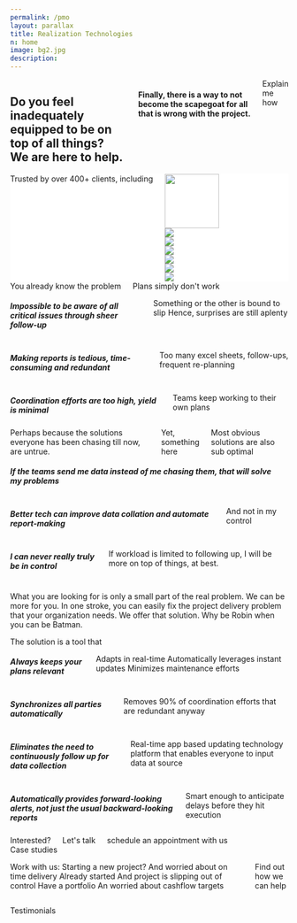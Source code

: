 ```yaml
---
permalink: /pmo
layout: parallax
title: Realization Technologies
n: home 
image: bg2.jpg
description: 
---
```


<div class="row">
	<div class="small-12 columns text-center b-ws-bottom">
		<h2 class="wc bold serif">Do you feel inadequately equipped to be on top of all things? <br> We are here to help.</h2>
		<h4 class="wcolor">Finally, there is a way to not become the scapegoat for all that is wrong with the project.</h4>
		<div class="b-ws-top">
			<a class="button success">Explain me how</a>
		</div>
	</div>
</div>
<div style="background:#fff">
	<div class="row">	
		<div class="small-12 columns b-ws-top m-ws-bottom text-center">
			<div class="scolor2 s-ws-bottom">Trusted by over 400+ clients, including</div>
      <div class="row">
      	<div class="small-2 columns text-center">
      		<img src="{{site.url}}/assets/img/logos/usaf.png" class="gs hv" style="height:98px;">
      	</div>
      	<div class="small-2 columns">
      		<img src="{{site.url}}/assets/img/logos/tatasteel.png" class="gs hv m-ws-top-p xs-ws-top">
      	</div>
      	<div class="small-1 columns">
      		<img src="{{site.url}}/assets/img/logos/lt.png" class="gs hv s-ws-top">
      	</div>
      	<div class="small-2 columns">
      		<img src="{{site.url}}/assets/img/logos/boeing.png" class="gs hv">
      	</div>
      	<div class="small-2 columns">
      		<img src="{{site.url}}/assets/img/logos/ntpc.png" class="gs hv">
      	</div>
      	<div class="small-2 columns">
      		<img src="{{site.url}}/assets/img/logos/aarti.png" class="gs hv xs-ws-top">
      	</div>
      	<div class="small-1 columns">
      		<img src="{{site.url}}/assets/img/logos/nasa.png" class="gs hv s-ws-top">
      	</div>
      </div>
    </div>
	</div>
</div>
<div class="lgbg b-ws-top-p">
	<div class="row">
		<div class="small-12 columns text-center">
			<div class="scolor f-1-2-5x s-ws-top">You already know the problem</div>
			<div class="serif bold bkc f-2x m-ws-bottom">Plans simply don't work</div>
	</div>
	<div class="row">
		<div class="small-4 columns">
			<h5 class="bold bkc">Impossible to be aware of all critical issues through sheer follow-up</h5>
			<p>Something or the other is bound to slip
Hence, surprises are still aplenty
</p>
		</div>
		<div class="small-4 columns">
			<h5 class="bold bkc">Making reports is tedious, time-consuming and redundant</h5>
			<p>Too many excel sheets, follow-ups, frequent re-planning</p>
		</div>
		<div class="small-4 columns">
			<h5 class="bold bkc">Coordination efforts are too high, yield is minimal</h5>
			<p>Teams keep working to their own plans</p>
		</div>
	</div>
</div>
<div class="lgbg b-ws-top-p">
	<div class="row">
		<div class="small-12 columns text-center">
			Perhaps because the solutions everyone has been chasing till now, are untrue.
			<div class="scolor f-1-2-5x s-ws-top">Yet, something here</div>
			<div class="serif bold bkc f-2x m-ws-bottom">Most obvious solutions are also sub optimal</div>
	</div>
	<div class="row">
		<div class="small-4 columns">
			<h5 class="bold bkc">If the teams send me data instead of me chasing them, that will solve my problems</h5>
			<!-- <p>A software will solve my problem And, will also automate reports -->
			</p>
		</div>
		<div class="small-4 columns">
			<h5 class="bold bkc">Better tech can improve data collation and automate report-making</h5>
			<p>And not in my control</p>
		</div>
		<div class="small-4 columns">
			<h5 class="bold bkc">I can never really truly be in control</h5>
			<p>If workload is limited to following up, I will be more on top of things, at best.</p>
		</div>
	</div>
</div>
<div class="row">
	<div class="small-12 columns">
		<p>What you are looking for is only a small part of the real problem. We can be more for you. 
In one stroke, you can easily fix the project delivery problem that your organization needs. We offer that solution.
Why be Robin when you can be Batman.</p>
		</div>
</div>
<div class="wbg b-ws-top-p">
	<div class="row">
		<div class="small-12 columns text-center">
			<div class="scolor f-1-2-5x s-ws-top">The solution is a tool that</div>
			<!-- <div class="serif bold bkc f-2x m-ws-bottom">stays stable and relevant. Always</div> -->
	</div>
	<div class="row">
		<div class="small-3 columns">
			<h5 class="bold bkc">Always keeps your plans relevant</h5>
			<p>Adapts in real-time 
Automatically leverages instant updates
Minimizes maintenance efforts
			</p>
		</div>
		<div class="small-3 columns">
			<h5 class="bold bkc">Synchronizes all parties automatically</h5>
			<p>Removes 90% of coordination efforts that are redundant anyway</p>
		</div>
		<div class="small-3 columns">
			<h5 class="bold bkc">Eliminates the need to continuously follow up for data collection</h5>
			<p>Real-time app based updating technology platform that enables everyone to input data at source</p>
		</div>
		<div class="small-3 columns">
			<h5 class="bold bkc">Automatically provides forward-looking alerts, not just the usual backward-looking reports</h5>
			<p>Smart enough to anticipate delays before they hit execution</p>
		</div>
	</div>
</div>
<div class="row">
	<div class="small-12 text-center columns">
<div>Interested?</div> 
<div>Let's talk</div>
<a class="button">schedule an appointment with us</a>
</div>
<div class="row">
<div class="small-12 columns text-center">
Case studies
</div>
</div>
<div class="row">
<div class="small-12 columns text-center">

Work with us:
Starting a new project?
And worried about on time delivery
Already started
And project is slipping out of control
Have a portfolio
An worried about cashflow targets

Find out how we can help
</div>
</div>
<div class="row">
<div class="small-12 columns text-center">

Testimonials
</div>
</div>
